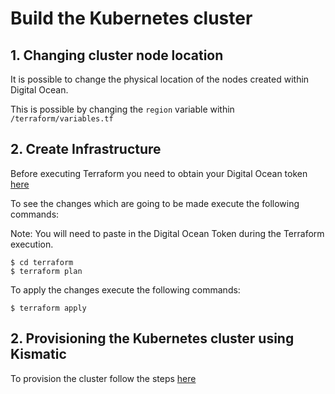 # Build the Kubernetes cluster

## 1. Changing cluster node location

It is possible to change the physical location of the nodes created within Digital Ocean.

This is possible by changing the `region` variable within `/terraform/variables.tf`

## 2. Create Infrastructure

Before executing Terraform you need to obtain your Digital Ocean token [here](https://cloud.digitalocean.com/settings/api/tokens)

To see the changes which are going to be made execute the following commands:

Note: You will need to paste in the Digital Ocean Token during the Terraform execution.

```
$ cd terraform
$ terraform plan
```

To apply the changes execute the following commands:

```
$ terraform apply
```

## 2. Provisioning the Kubernetes cluster using Kismatic

To provision the cluster follow the steps [here](4-accessing-the-bootstrap-node.md)